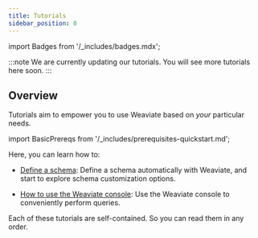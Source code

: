 ```yaml
---
title: Tutorials
sidebar_position: 0
---
```

import Badges from '/_includes/badges.mdx';

<Badges/>

:::note
We are currently updating our tutorials. You will see more tutorials here soon.
:::

## Overview

Tutorials aim to empower you to use Weaviate based on *your* particular needs.

<!-- By the time you are done, you will have seen a number of examples and considerations in organizing and importing your data into Weaviate. You will have learnt everything from rules of thumb for selecting a vectorizer, all the way through to how to perform CRUD operations with Weaviate. -->

import BasicPrereqs from '/_includes/prerequisites-quickstart.md';

<BasicPrereqs />

Here, you can learn how to:

<!-- - [Select the right vectorizer]  (./_select-vectorizer.md): Identify the right vectorizer based on your data type (text, image, etc.) and application goals (text clustering, Q&A, text to image comparison, image comparison). -->
- [Define a schema](./how-to-create-a-schema.md): Define a schema automatically with Weaviate, and start to explore schema customization options.
<!-- - [Import data]  (./_how-to-import-data.md): Use batch imports for large datasets, including what options are available to maximize the import speed. -->
- [How to use the Weaviate console](../quickstart/console.md): Use the Weaviate console to conveniently perform queries.
<!-- - [Perform CRUD operations]  (./_crud.md): Perform CRUD operations with Weaviate. -->

<!-- Once you are finished with this section, we suggest moving on to our [Search tutorials]  (../_search/index.md). There we guide you through the powerful yet flexible options Weaviate provides for searching through your data.  -->

Each of these tutorials are self-contained. So you can read them in any order.
